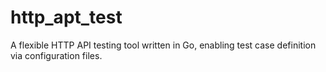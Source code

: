 # http_apt_test
A flexible HTTP API testing tool written in Go, enabling test case definition via configuration files.
